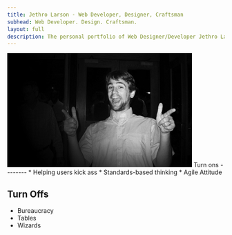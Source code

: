 ```yaml
---
title: Jethro Larson - Web Developer, Designer, Craftsman
subhead: Web Developer. Design. Craftsman.
layout: full
description: The personal portfolio of Web Designer/Developer Jethro Larson
---
```

<img id="picture" src="/images/ohYeah_small.jpg" alt="Oh Yeaaah!"/>
Turn ons
--------
* Helping users kick ass
* Standards-based thinking
* Agile Attitude


Turn Offs
---------
* Bureaucracy
* Tables
* Wizards


